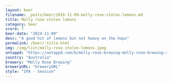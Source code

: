 ```yaml
---
layout: beer
filename: _posts/beer/2016-11-09-molly-rose-stolen-lemons.md
title: Molly rose stolen lemons
category: beer
score: 7
beer-date: "2024-11-09"
desc: "A good hit of lemons but not heavy on the hops"
permalink: /beer/:title.html
img: /img/list/molly-rose-stolen-lemons.jpeg
untappd: "https://untappd.com/b/molly-rose-brewing-molly-rose-brewing-stolen-lemons/5509890"
country: "Australia"
brewery: "Molly Rose Brewing"
breweryURL: "breweryURL"
style: "IPA - Session"
---
```

